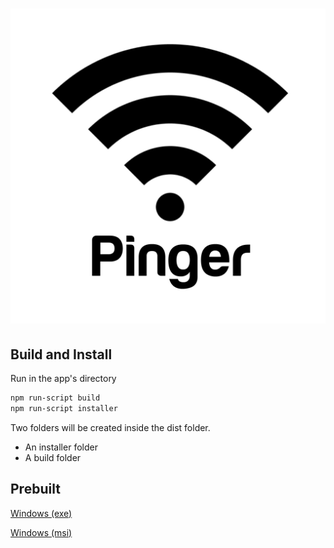 
# ![Pinger](https://raw.githubusercontent.com/NintendoZaedus/pinger/master/build/pingerLogo.png)

## Build and Install

Run in the app's directory

```bash
npm run-script build
npm run-script installer
```

Two folders will be created inside the dist folder.

* An installer folder
* A build folder

## Prebuilt

[Windows (exe)](https://github.com/NintendoZaedus/pinger/blob/master/dist/pinger-installers/Setup.exe?raw=true)

[Windows (msi)](https://github.com/NintendoZaedus/pinger/blob/master/dist/pinger-installers/Setup.msi?raw=true)
